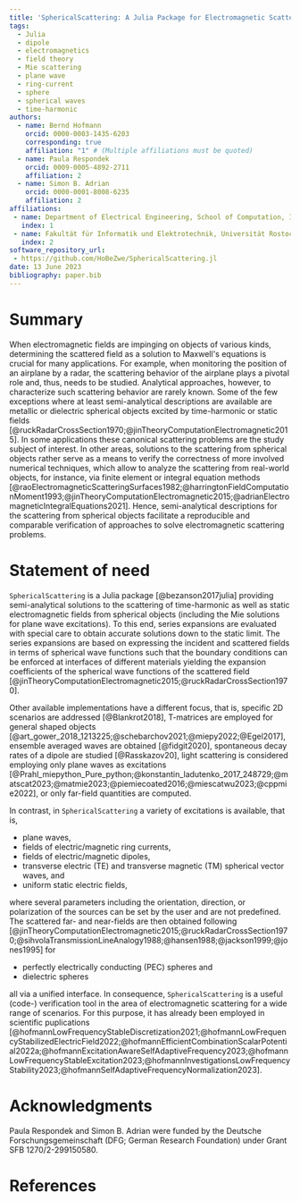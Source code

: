 ```yaml
---
title: 'SphericalScattering: A Julia Package for Electromagnetic Scattering from Spherical Objects'
tags:
  - Julia
  - dipole
  - electromagnetics
  - field theory
  - Mie scattering
  - plane wave
  - ring-current
  - sphere
  - spherical waves
  - time-harmonic
authors:
  - name: Bernd Hofmann
    orcid: 0000-0003-1435-6203
    corresponding: true
    affiliation: "1" # (Multiple affiliations must be quoted)
  - name: Paula Respondek
    orcid: 0009-0005-4892-2711
    affiliation: 2
  - name: Simon B. Adrian
    orcid: 0000-0001-8008-6235
    affiliation: 2
affiliations:
 - name: Department of Electrical Engineering, School of Computation, Information and Technology, Technical University of Munich, 80290 Munich, Germany
   index: 1
 - name: Fakultät für Informatik und Elektrotechnik, Universität Rostock, 18059 Rostock, Germany
   index: 2
software_repository_url:
 - https://github.com/HoBeZwe/SphericalScattering.jl
date: 13 June 2023
bibliography: paper.bib
---
```


# Summary   

When electromagnetic fields are impinging on objects of various kinds, determining the scattered field as a solution to Maxwell's equations is crucial for many applications.
For example, when monitoring the position of an airplane by a radar, the scattering behavior of the airplane plays a pivotal role and, thus, needs to be studied.
Analytical approaches, however, to characterize such scattering behavior are rarely known.
Some of the few exceptions where at least semi-analytical descriptions are available are metallic or dielectric spherical objects excited by time-harmonic or static fields [@ruckRadarCrossSection1970;@jinTheoryComputationElectromagnetic2015].
In some applications these canonical scattering problems are the study subject of interest.
In other areas, solutions to the scattering from spherical objects rather serve as a means to verify the correctness of more involved numerical techniques, which allow to analyze the scattering from real-world objects, for instance, via finite element or integral equation methods [@raoElectromagneticScatteringSurfaces1982;@harringtonFieldComputationMoment1993;@jinTheoryComputationElectromagnetic2015;@adrianElectromagneticIntegralEquations2021].
Hence, semi-analytical descriptions for the scattering from spherical objects facilitate a reproducible and comparable verification of approaches to solve electromagnetic scattering problems.


# Statement of need

`SphericalScattering` is a Julia package [@bezanson2017julia] providing semi-analytical solutions to the scattering of time-harmonic as well as static electromagnetic fields from spherical objects (including the Mie solutions for plane wave excitations).
To this end, series expansions are evaluated with special care to obtain accurate solutions down to the static limit.
The series expansions are based on expressing the incident and scattered fields in terms of spherical wave functions such that the boundary conditions can be enforced at interfaces of different materials yielding the expansion coefficients of the spherical wave functions of the scattered field [@jinTheoryComputationElectromagnetic2015;@ruckRadarCrossSection1970]. 

Other available implementations have a different focus, that is, specific 2D scenarios are addressed [@Blankrot2018], T-matrices are employed for general shaped objects [@art_gower_2018_1213225;@schebarchov2021;@miepy2022;@Egel2017], ensemble averaged waves are obtained [@fidgit2020], spontaneous decay rates of a dipole are studied [@Rasskazov20], light scattering is considered employing only plane waves as excitations [@Prahl_miepython_Pure_python;@konstantin_ladutenko_2017_248729;@matscat2023;@matmie2023;@piemiecoated2016;@miescatwu2023;@cppmie2022], or only far-field quantities are computed. 

In contrast, in `SphericalScattering` a variety of excitations is available, that is,

- plane waves,
- fields of electric/magnetic ring currents,
- fields of electric/magnetic dipoles,
- transverse electric (TE) and transverse magnetic (TM) spherical vector waves, and
- uniform static electric fields,

where several parameters including the orientation, direction, or polarization of the sources can be set by the user and are not predefined.
The scattered far- and near-fields are then obtained following [@jinTheoryComputationElectromagnetic2015;@ruckRadarCrossSection1970;@sihvolaTransmissionLineAnalogy1988;@hansen1988;@jackson1999;@jones1995] for

- perfectly electrically conducting (PEC) spheres and
- dielectric spheres

all via a unified interface.
In consequence, `SphericalScattering` is a useful (code-) verification tool in the area of electromagnetic scattering for a wide range of scenarios.
For this purpose, it has already been employed in scientific puplications [@hofmannLowFrequencyStableDiscretization2021;@hofmannLowFrequencyStabilizedElectricField2022;@hofmannEfficientCombinationScalarPotential2022a;@hofmannExcitationAwareSelfAdaptiveFrequency2023;@hofmannLowFrequencyStableExcitation2023;@hofmannInvestigationsLowFrequencyStability2023;@hofmannSelfAdaptiveFrequencyNormalization2023].


# Acknowledgments
Paula Respondek and Simon B. Adrian were funded by the Deutsche Forschungsgemeinschaft (DFG; German Research Foundation) under Grant SFB 1270/2-299150580.



# References
